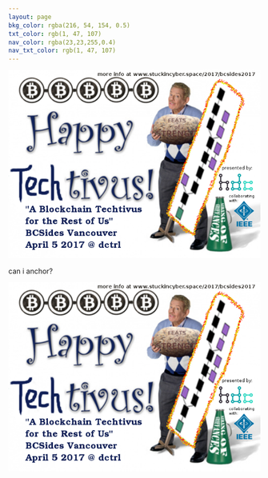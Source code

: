 ```yaml
---
layout: page
bkg_color: rgba(216, 54, 154, 0.5)
txt_color: rgb(1, 47, 107)
nav_color: rgba(23,23,255,0.4)
nav_txt_color: rgb(1, 47, 107)
---
```


![April 5 2017 - BCSides Vancouver Free Drop-in Blockchain Summit](/images/2017projects/techtivus.png)

can i anchor?

<img style="float: right;" src="/images/2017projects/techtivus.png">

